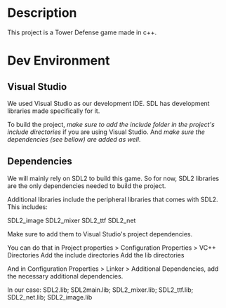 # Description
This project is a Tower Defense game made in c++.



# Dev Environment


## Visual Studio

We used Visual Studio as our development IDE. SDL has development libraries made specifically for it.

To build the project, *make sure to add the include folder in the project's include directories* if you are using Visual Studio.
And *make sure the dependencies (see bellow) are added as well*.


## Dependencies
We will mainly rely on SDL2 to build this game. So for now, SDL2 libraries are the only dependencies needed to build the project.

Additional libraries include the peripheral libraries that comes with SDL2.
This includes:

SDL2_image
SDL2_mixer
SDL2_ttf
SDL2_net

Make sure to add them to Visual Studio's project dependencies.

You can do that in Project properties > Configuration Properties > VC++ Directories
Add the include directories
Add the lib directories


And in Configuration Properties > Linker > Additional Dependencies, add the necessary additional dependencies.

In our case:
SDL2.lib; SDL2main.lib; SDL2_mixer.lib; SDL2_ttf.lib; SDL2_net.lib; SDL2_image.lib